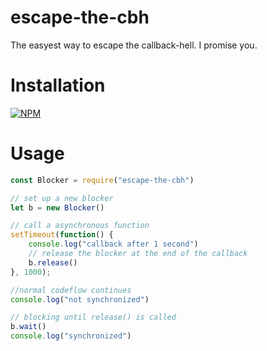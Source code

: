 # escape-the-cbh
The easyest way to escape the callback-hell. I promise you.

# Installation
[![NPM](https://nodei.co/npm/escape-the-cbh.png?mini=true)](https://nodei.co/npm/escape-the-cbh/)

# Usage

```javascript
const Blocker = require("escape-the-cbh")

// set up a new blocker
let b = new Blocker()

// call a asynchronous function
setTimeout(function() {
    console.log("callback after 1 second")
    // release the blocker at the end of the callback
    b.release()
}, 1000);

//normal codeflow continues
console.log("not synchronized")

// blocking until release() is called
b.wait()
console.log("synchronized")
```

